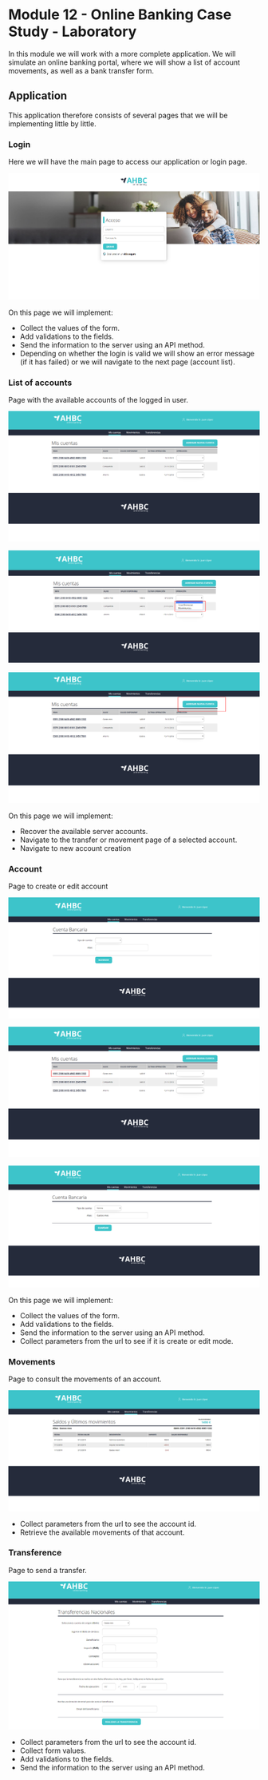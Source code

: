 # Module 12 - Online Banking Case Study - Laboratory

In this module we will work with a more complete application. We will simulate an online banking portal, where we will show a list of account movements, as well as a bank transfer form.

## Application

This application therefore consists of several pages that we will be implementing little by little.

### Login

Here we will have the main page to access our application or login page.

![pagina-login](./src/img/01-imagen-login.png)

On this page we will implement:


- Collect the values of the form.
- Add validations to the fields.
- Send the information to the server using an API method.
- Depending on whether the login is valid we will show an error message (if it has failed) or we will navigate to the next page (account list).


### List of accounts

Page with the available accounts of the logged in user.

![pagina-account-list](./src/img/02-imagen-account-list.png)

![pagina-account-list](./src/img/03-imagen-navigate-to-selected.png)

![pagina-account-list](./src/img/04-imagen-navigate-to-new-account.png)

On this page we will implement:


- Recover the available server accounts.
- Navigate to the transfer or movement page of a selected account.
- Navigate to new account creation


### Account

Page to create or edit account

![pagina-account](./src/img/05-imagen-account.png)

![pagina-account](./src/img/06-imagen-navigate-edit-account.png)

![pagina-account](./src/img/07-imagen-edit-account.png)

On this page we will implement:


- Collect the values of the form.
- Add validations to the fields.
- Send the information to the server using an API method.
- Collect parameters from the url to see if it is create or edit mode.


### Movements

Page to consult the movements of an account.

![pagina-movements](./src/img/08-imagen-movements.png)



- Collect parameters from the url to see the account id.
- Retrieve the available movements of that account.


### Transference
Page to send a transfer.

![pagina-transfer](./src/img/09-imagen-transfer.png)


- Collect parameters from the url to see the account id.
- Collect form values.
- Add validations to the fields.
- Send the information to the server using an API method.
